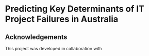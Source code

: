 # Predicting Key Determinants of IT Project Failures in Australia
## Acknowledgements
This project was developed in collaboration with

